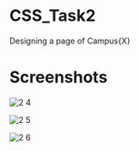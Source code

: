 # CSS_Task2
Designing a page of Campus{X}


# Screenshots


![2 4](https://user-images.githubusercontent.com/66560935/86720883-153ecb00-c043-11ea-9dcb-87588e8f835f.png)


![2 5](https://user-images.githubusercontent.com/66560935/86720892-17a12500-c043-11ea-9cd4-e6917acada17.png)


![2 6](https://user-images.githubusercontent.com/66560935/86720907-1a9c1580-c043-11ea-8461-914301385b9e.png)
